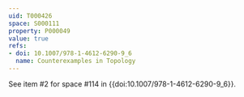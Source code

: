 ```yaml
---
uid: T000426
space: S000111
property: P000049
value: true
refs:
- doi: 10.1007/978-1-4612-6290-9_6
  name: Counterexamples in Topology
---
```


See item #2 for space #114 in {{doi:10.1007/978-1-4612-6290-9_6}}.
